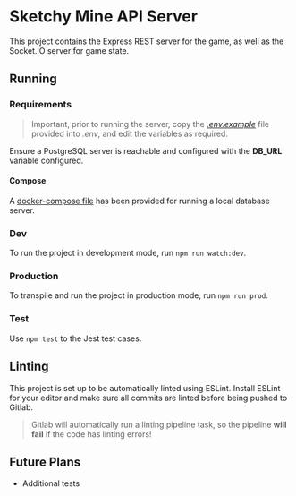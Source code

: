 # Sketchy Mine API Server

This project contains the Express REST server for the game, as well as the Socket.IO server for game state.

## Running

### Requirements

> Important, prior to running the server, copy the [_.env.example_](.env) file provided into _.env_, and edit the variables as required.

Ensure a PostgreSQL server is reachable and configured with the **DB_URL** variable configured.

#### Compose

A [docker-compose file](./docker-compose.yml) has been provided for running a local database server.

### Dev

To run the project in development mode, run `npm run watch:dev`.

### Production

To transpile and run the project in production mode, run `npm run prod`.

### Test

Use `npm test` to the Jest test cases.

## Linting

This project is set up to be automatically linted using ESLint. Install ESLint for your editor and make sure all commits are linted before being pushed to Gitlab.

> Gitlab will automatically run a linting pipeline task, so the pipeline **will fail** if the code has linting errors!

## Future Plans

- Additional tests
